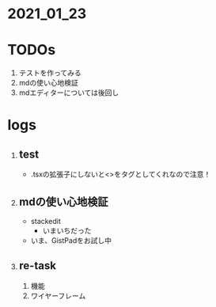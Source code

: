 # 2021_01_23
# TODOs
1. テストを作ってみる
1. mdの使い心地検証
1. mdエディターについては後回し

# logs
1. ## test
	- .tsxの拡張子にしないと<>をタグとしてくれなので注意！
1. ## mdの使い心地検証
	- stackedit
		- いまいちだった
	- いま、GistPadをお試し中
1. ## re-task
	1. 機能
	1. ワイヤーフレーム